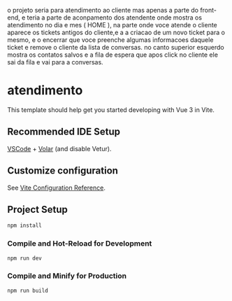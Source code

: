 o projeto seria para atendimento ao cliente mas apenas a parte do front-end, e teria a parte de aconpamento dos atendente onde mostra os atendimento no dia e mes ( HOME ),
na parte onde voce atende o cliente aparece os tickets antigos do cliente,e a a criacao de um novo ticket para o mesmo, e o encerrar que voce preenche algumas informacoes daquele ticket e remove o cliente da lista de conversas.
no canto superior esquerdo mostra os contatos salvos e a fila de espera que apos click no cliente ele sai da fila e vai para a conversas.


# atendimento

This template should help get you started developing with Vue 3 in Vite.

## Recommended IDE Setup

[VSCode](https://code.visualstudio.com/) + [Volar](https://marketplace.visualstudio.com/items?itemName=Vue.volar) (and disable Vetur).

## Customize configuration

See [Vite Configuration Reference](https://vitejs.dev/config/).

## Project Setup

```sh
npm install
```

### Compile and Hot-Reload for Development

```sh
npm run dev
```

### Compile and Minify for Production

```sh
npm run build
```
